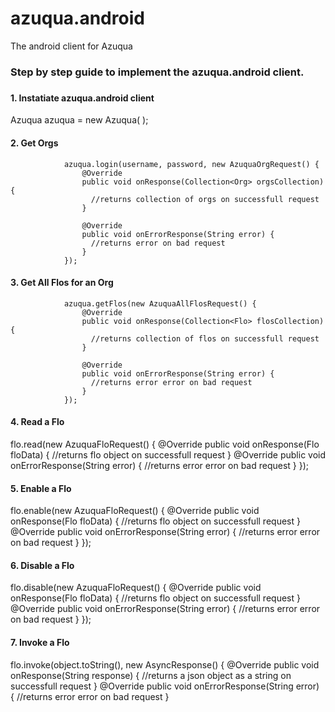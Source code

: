 # azuqua.android
The android client for Azuqua

<h3> Step by step guide to implement the azuqua.android client. <h3>
<h4> 1. Instatiate azuqua.android client</h4>
Azuqua azuqua = new Azuqua( ); <br>
<h4> 2. Get Orgs</h4>

                azuqua.login(username, password, new AzuquaOrgRequest() {
                    @Override
                    public void onResponse(Collection<Org> orgsCollection) {
                      //returns collection of orgs on successfull request
                    }

                    @Override
                    public void onErrorResponse(String error) {
                      //returns error on bad request
                    }
                });
<h4> 3. Get All Flos for an Org</h4>

                azuqua.getFlos(new AzuquaAllFlosRequest() {
                    @Override
                    public void onResponse(Collection<Flo> flosCollection) {
                      //returns collection of flos on successfull request
                    }
        
                    @Override
                    public void onErrorResponse(String error) {
                      //returns error error on bad request
                    }
                });
<h4> 4. Read a Flo </h4>
                flo.read(new AzuquaFloRequest() {
                    @Override
                    public void onResponse(Flo floData) {
                      //returns flo object on successfull request
                    }
                    @Override
                    public void onErrorResponse(String error) {
                      //returns error error on bad request  
                    }
                });
                
<h4> 5. Enable a Flo </h4>
                flo.enable(new AzuquaFloRequest() {
                    @Override
                    public void onResponse(Flo floData) {
                      //returns flo object on successfull request  
                    }
                    @Override
                    public void onErrorResponse(String error) {
                      //returns error error on bad request  
                    }
                });
<h4> 6. Disable a Flo </h4>
                flo.disable(new AzuquaFloRequest() {
                    @Override
                    public void onResponse(Flo floData) {
                      //returns flo object on successfull request  
                    }
                    @Override
                    public void onErrorResponse(String error) {
                      //returns error error on bad request  
                    }
                });
                
<h4> 7. Invoke a Flo </h4>
              flo.invoke(object.toString(), new AsyncResponse() {
                    @Override
                    public void onResponse(String response) {
                      //returns a json object as a string on successfull request
                    }
                    @Override
                    public void onErrorResponse(String error) {
                      //returns error error on bad request
                    }
